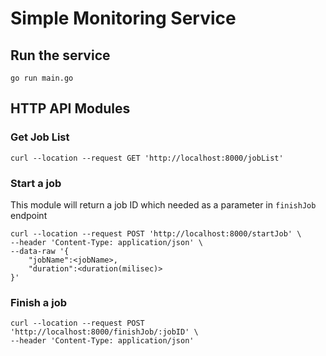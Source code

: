 # Simple Monitoring Service

## Run the service
```
go run main.go
```

## HTTP API Modules

### Get Job List
```
curl --location --request GET 'http://localhost:8000/jobList'
```

### Start a job
This module will return a job ID which needed as a parameter in `finishJob` endpoint
```
curl --location --request POST 'http://localhost:8000/startJob' \
--header 'Content-Type: application/json' \
--data-raw '{
    "jobName":<jobName>,
    "duration":<duration(milisec)>
}'
```

### Finish a job
```
curl --location --request POST 'http://localhost:8000/finishJob/:jobID' \
--header 'Content-Type: application/json'
```